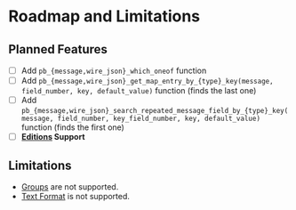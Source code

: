 # Roadmap and Limitations

## Planned Features

- [ ] Add `pb_{message,wire_json}_which_oneof` function
- [ ] Add `pb_{message,wire_json}_get_map_entry_by_{type}_key(message, field_number, key, default_value)` function (finds the last one)
- [ ] Add `pb_{message,wire_json}_search_repeated_message_field_by_{type}_key(message, field_number, key_field_number, key, default_value)` function (finds the first one)
- [ ] **[Editions](https://protobuf.dev/editions/overview/) Support**

## Limitations

- [Groups](https://protobuf.dev/programming-guides/encoding/#groups) are not supported.
- [Text Format](https://protobuf.dev/reference/protobuf/textformat-spec/) is not supported.